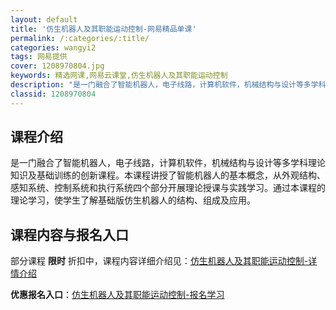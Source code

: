 ```yaml
---
layout: default
title: '仿生机器人及其职能运动控制-网易精品单课'
permalink: /:categories/:title/
categories: wangyi2
tags: 网易提供
cover: 1208970804.jpg
keywords: 精选网课,网易云课堂,仿生机器人及其职能运动控制
description: "是一门融合了智能机器人，电子线路，计算机软件，机械结构与设计等多学科理论知识及基础训练的创新课程。本课程讲授了智能机器人的基本概念，从外观结构、感知系统、控制系统和执行系统四个部分开展理论授"
classid: 1208970804
---
```


## 课程介绍

是一门融合了智能机器人，电子线路，计算机软件，机械结构与设计等多学科理论知识及基础训练的创新课程。本课程讲授了智能机器人的基本概念，从外观结构、感知系统、控制系统和执行系统四个部分开展理论授课与实践学习。通过本课程的理论学习，使学生了解基础版仿生机器人的结构、组成及应用。

## 课程内容与报名入口

部分课程 **限时** 折扣中，课程内容详细介绍见：[仿生机器人及其职能运动控制-详情介绍](https://study.163.com/course/introduction/1208970804.htm?share=1&shareId=1025206652&utm_campaign=share&utm_medium=iphoneShare&utm_source=&utm_u=1025206652)

**优惠报名入口**：[仿生机器人及其职能运动控制-报名学习](https://study.163.com/course/introduction/1208970804.htm?share=1&shareId=1025206652&utm_campaign=share&utm_medium=iphoneShare&utm_source=&utm_u=1025206652)

